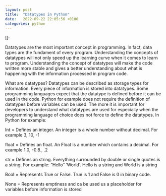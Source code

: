 ```yaml
---
layout: post
title:  "Datatypes in Python"
date:   2022-09-22 22:05:56 +0100
categories: python
---
```

[]: 

Datatypes are the most important concept in programming. In fact, data types are the fundament of every program. Understanding the concepts of datatypes will not only speed up the learning curve when it comes to learn to program. Understanding the concept of datatypes will make the code written more stable and gives a better understanding about what is happening with the information processed in program code.

What are datatypes?
Datatypes can be described as storage types for information. Every piece of information is stored into datatypes. Some programming languages expect that the datatype is defined before it can be used in the code. Python for example does not require the definition of datatypes before variables can be used. The more it is important for developers to understand what datatypes are used for especially when the programming language of choice does not force to define the datatypes. In Python for example:

Int = Defines an integer. An integer is a whole number without decimal. For example 3, 10, -1 

float = Defines an float. An Float is a number which contains a decimal. For example 1.0, -0.8., .2 

str = Defines an string. Everything surrounded by double or single quotes is a string. For example: “Hello” ‘World’. Hello is a string and World is a string

Bool = Represents True or False. True is 1 and False is 0 in binary code.

None = Represents emptiness and ca be used us a placeholder for variables before information is stored



